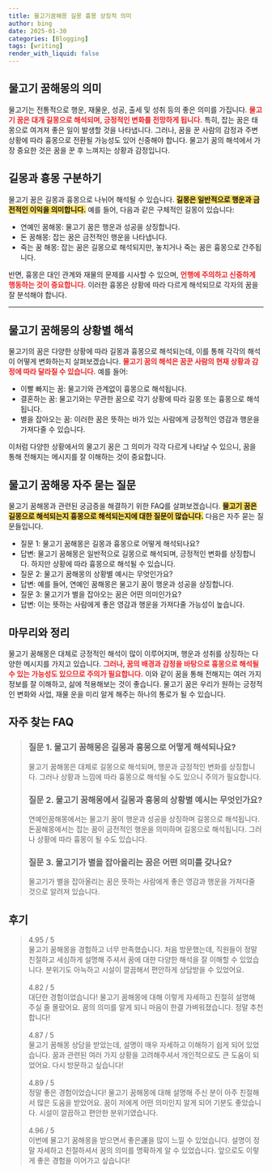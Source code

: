 ```yaml
---
title: 물고기꿈해몽 길몽 흉몽 상징적 의미
author: bing
date: 2025-01-30
categories: [Blogging]
tags: [writing]
render_with_liquid: false
---
```



<h2 id='물고기_꿈해몽의_의미'>물고기 꿈해몽의 의미</h2>

<p>물고기는 전통적으로 행운, 재물운, 성공, 출세 및 성취 등의 좋은 의미를 가집니다. <b><span style="color: #ee2323;">물고기 꿈은 대개 길몽으로 해석되며, 긍정적인 변화를 전망하게 됩니다.</span></b> 특히, 잡는 꿈은 태몽으로 여겨져 좋은 일이 발생할 것을 나타냅니다. 그러나, 꿈을 꾼 사람의 감정과 주변 상황에 따라 흉몽으로 전환될 가능성도 있어 신중해야 합니다. 물고기 꿈의 해석에서 가장 중요한 것은 꿈을 꾼 후 느껴지는 상황과 감정입니다.</p>

<h2 id='길몽_과_흉몽_구분하기'>길몽과 흉몽 구분하기</h2>

<p>물고기 꿈은 길몽과 흉몽으로 나뉘어 해석될 수 있습니다. <b><span style="background-color: #ffe066;">길몽은 일반적으로 행운과 금전적인 이익을 의미합니다.</span></b> 예를 들어, 다음과 같은 구체적인 길몽이 있습니다:</p>

<ul>
    <li>연예인 꿈해몽: 물고기 꿈은 행운과 성공을 상징합니다.</li>
    <li>돈 꿈해몽: 잡는 꿈은 금전적인 행운을 나타냅니다.</li>
    <li>죽는 꿈 해몽: 잡는 꿈은 길몽으로 해석되지만, 놓치거나 죽는 꿈은 흉몽으로 간주됩니다.</li>
</ul>

<p>반면, 흉몽은 대인 관계와 재물의 문제를 시사할 수 있으며, <b><span style="color: #ee2323;">언행에 주의하고 신중하게 행동하는 것이 중요합니다.</span></b> 이러한 흉몽은 상황에 따라 다르게 해석되므로 각자의 꿈을 잘 분석해야 합니다.</p>

<hr />

<h2 id='물고기_꿈해몽의_상황별_해석'>물고기 꿈해몽의 상황별 해석</h2>

<p>물고기의 꿈은 다양한 상황에 따라 길몽과 흉몽으로 해석되는데, 이를 통해 각각의 해석이 어떻게 변화하는지 살펴보겠습니다. <b><span style="color: #ee2323;">물고기 꿈의 해석은 꿈꾼 사람의 현재 상황과 감정에 따라 달라질 수 있습니다.</span></b> 예를 들어:</p>

<ul>
    <li>이빨 빠지는 꿈: 물고기와 관계없이 흉몽으로 해석됩니다.</li>
    <li>결혼하는 꿈: 물고기와는 무관한 꿈으로 각기 상황에 따라 길몽 또는 흉몽으로 해석됩니다.</li>
    <li>별을 잡아오는 꿈: 이러한 꿈은 뜻하는 바가 있는 사람에게 긍정적인 영감과 행운을 가져다줄 수 있습니다.</li>
</ul>

<p>이처럼 다양한 상황에서의 물고기 꿈은 그 의미가 각각 다르게 나타날 수 있으니, 꿈을 통해 전해지는 메시지를 잘 이해하는 것이 중요합니다.</p>

<h2 id='물고기_꿈해몽_자주_묻는_질문'>물고기 꿈해몽 자주 묻는 질문</h2>

<p>물고기 꿈해몽과 관련된 궁금증을 해결하기 위한 FAQ를 살펴보겠습니다. <b><span style="background-color: #ffe066;">물고기 꿈은 길몽으로 해석되는지 흉몽으로 해석되는지에 대한 질문이 많습니다.</span></b> 다음은 자주 묻는 질문들입니다.</p>

<ul>
    <li>질문 1: 물고기 꿈해몽은 길몽과 흉몽으로 어떻게 해석되나요?</li>
    <li>답변: 물고기 꿈해몽은 일반적으로 길몽으로 해석되며, 긍정적인 변화를 상징합니다. 하지만 상황에 따라 흉몽으로 해석될 수 있습니다.</li>
    <li>질문 2: 물고기 꿈해몽의 상황별 예시는 무엇인가요?</li>
    <li>답변: 예를 들어, 연예인 꿈해몽은 물고기 꿈이 행운과 성공을 상징합니다.</li>
    <li>질문 3: 물고기가 별을 잡아오는 꿈은 어떤 의미인가요?</li>
    <li>답변: 이는 뜻하는 사람에게 좋은 영감과 행운을 가져다줄 가능성이 높습니다.</li>
</ul>

<h2 id='마무리와_정리'>마무리와 정리</h2>

<p>물고기 꿈해몽은 대체로 긍정적인 해석이 많이 이루어지며, 행운과 성취를 상징하는 다양한 메시지를 가지고 있습니다. <b><span style="color: #ee2323;">그러나, 꿈의 배경과 감정을 바탕으로 흉몽으로 해석될 수 있는 가능성도 있으므로 주의가 필요합니다.</span></b> 이와 같이 꿈을 통해 전해지는 여러 가지 정보를 잘 이해하고, 삶에 적용해보는 것이 좋습니다. 물고기 꿈은 우리가 원하는 긍정적인 변화와 사업, 재물 운을 미리 알게 해주는 하나의 통로가 될 수 있습니다.</p>


<h2 id='자주_찾는_FAQ'>자주 찾는 FAQ</h2>
<div itemscope="" itemtype="https://schema.org/FAQPage"> 
<blockquote> 
<div itemscope="" itemprop="mainEntity" itemtype="https://schema.org/Question"> 
<h3 itemprop="name">질문 1. 물고기 꿈해몽은 길몽과 흉몽으로 어떻게 해석되나요?</h3> 
<div itemscope="" itemprop="acceptedAnswer" itemtype="https://schema.org/Answer"> 
<span itemprop="text"> 
<p>물고기 꿈해몽은 대체로 길몽으로 해석되며, 행운과 긍정적인 변화를 상징합니다. 그러나 상황과 느낌에 따라 흉몽으로 해석될 수도 있으니 주의가 필요합니다.</p> 
</span> 
</div> 
</div> 
<div itemscope="" itemprop="mainEntity" itemtype="https://schema.org/Question"> 
<h3 itemprop="name">질문 2. 물고기 꿈해몽에서 길몽과 흉몽의 상황별 예시는 무엇인가요?</h3> 
<div itemscope="" itemprop="acceptedAnswer" itemtype="https://schema.org/Answer"> 
<span itemprop="text"> 
<p>연예인꿈해몽에서는 물고기 꿈이 행운과 성공을 상징하며 길몽으로 해석됩니다. 돈꿈해몽에서는 잡는 꿈이 금전적인 행운을 의미하며 길몽으로 해석됩니다. 그러나 상황에 따라 흉몽이 될 수도 있습니다.</p> 
</span> 
</div> 
</div> 
<div itemscope="" itemprop="mainEntity" itemtype="https://schema.org/Question"> 
<h3 itemprop="name">질문 3. 물고기가 별을 잡아올리는 꿈은 어떤 의미를 갖나요?</h3> 
<div itemscope="" itemprop="acceptedAnswer" itemtype="https://schema.org/Answer"> 
<span itemprop="text"> 
<p>물고기가 별을 잡아올리는 꿈은 뜻하는 사람에게 좋은 영감과 행운을 가져다줄 것으로 알려져 있습니다.</p> 
</span> 
</div> 
</div> 
</blockquote> 
</div>
<h2 id='후기'>후기</h2>
<div itemscope itemtype="https://schema.org/Product">
  <blockquote>
  <div itemprop="review" itemscope itemtype="https://schema.org/Review">
      <div itemprop="reviewRating" itemscope itemtype="https://schema.org/Rating"> <span itemprop="ratingValue">4.95</span> / <span itemprop="bestRating">5</span> </div>
      <span itemprop="reviewBody">물고기 꿈해몽을 경험하고 너무 만족했습니다. 처음 방문했는데, 직원들이 정말 친절하고 세심하게 설명해 주셔서 꿈에 대한 다양한 해석을 잘 이해할 수 있었습니다. 분위기도 아늑하고 시설이 깔끔해서 편안하게 상담받을 수 있었어요.</span>
  </div>
  <br>
  <div itemprop="review" itemscope itemtype="https://schema.org/Review">
      <div itemprop="reviewRating" itemscope itemtype="https://schema.org/Rating"> <span itemprop="ratingValue">4.82</span> / <span itemprop="bestRating">5</span> </div>
      <span itemprop="reviewBody">대단한 경험이었습니다! 물고기 꿈해몽에 대해 이렇게 자세하고 친절히 설명해 주실 줄 몰랐어요. 꿈의 의미를 알게 되니 마음이 한결 가벼워졌습니다. 정말 추천합니다!</span>
  </div>
  <br>
  <div itemprop="review" itemscope itemtype="https://schema.org/Review">
      <div itemprop="reviewRating" itemscope itemtype="https://schema.org/Rating"> <span itemprop="ratingValue">4.87</span> / <span itemprop="bestRating">5</span> </div>
      <span itemprop="reviewBody">물고기 꿈해몽 상담을 받았는데, 설명이 매우 자세하고 이해하기 쉽게 되어 있었습니다. 꿈과 관련된 여러 가지 상황을 고려해주셔서 개인적으로도 큰 도움이 되었어요. 다시 방문하고 싶습니다!</span>
  </div>
  <br>
  <div itemprop="review" itemscope itemtype="https://schema.org/Review">
      <div itemprop="reviewRating" itemscope itemtype="https://schema.org/Rating"> <span itemprop="ratingValue">4.89</span> / <span itemprop="bestRating">5</span> </div>
      <span itemprop="reviewBody">정말 좋은 경험이었습니다! 물고기 꿈해몽에 대해 설명해 주신 분이 아주 친절해서 많은 도움을 받았어요. 꿈이 저에게 어떤 의미인지 알게 되어 기분도 좋았습니다. 시설이 깔끔하고 편안한 분위기였습니다.</span>
  </div>
  <br>
  <div itemprop="review" itemscope itemtype="https://schema.org/Review">
      <div itemprop="reviewRating" itemscope itemtype="https://schema.org/Rating"> <span itemprop="ratingValue">4.96</span> / <span itemprop="bestRating">5</span> </div>
      <span itemprop="reviewBody">이번에 물고기 꿈해몽을 받으면서 좋은運을 많이 느낄 수 있었습니다. 설명이 정말 자세하고 친절하셔서 꿈의 의미를 명확하게 알 수 있었습니다. 앞으로도 이렇게 좋은 경험을 이어가고 싶습니다!</span>
  </div>
  </blockquote>
</div>
